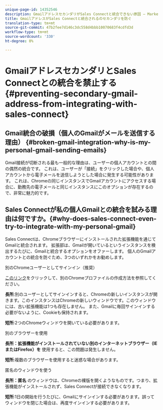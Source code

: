 ```yaml
---
unique-page-id: 14352546
description: GmailアドレスセカンダリがSales Connectと統合できない原因 — Marketto Docs — 製品ドキュメント
title: GmailアドレスがSales Connectと統合されるのセカンダリを防ぐ
translation-type: tm+mt
source-git-commit: 47b2fee7d146c3dc558d4bbb10070683f4cdfd3d
workflow-type: tm+mt
source-wordcount: '330'
ht-degree: 0%

---
```



# GmailアドレスセカンダリとSales Connectとの統合を禁止する{#preventing-secondary-gmail-address-from-integrating-with-sales-connect}

## Gmail統合の破損（個人のGmailがメールを送信する理由） {#broken-gmail-integration-why-is-my-personal-gmail-sending-emails}

Gmail接続が切断される最も一般的な理由は、ユーザーの個人アカウントとの間の偶然の統合です。 これは、ユーザーが「接続」をクリックした場合や、個人アカウントから電子メールを送信しようとした場合に発生する可能性があります。 これは、Chromeの同じインスタンスでGmailアカウントにアクセスする場合に、勤務先の電子メールと同じインスタンスにこのオプションが存在するので、非常に魅力的です。

## Sales Connectが私の個人Gmailとの統合を試みる理由は何ですか。{#why-does-sales-connect-even-try-to-integrate-with-my-personal-gmail}

Sales Connectは、Chromeブラウザーにインストールされた拡張機能を通じてGmailと統合されます。 拡張部は、Gmailが開いているというインスタンスを検出するたびに、Gmailと統合するオプションをオファーします。 個人のGmailアカウントとの統合を防ぐため、3つのいずれかをお勧めします。

別のChromeユーザーとしてサインイン（推奨）

[このリンク](http://support.google.com/chrome/answer/2364824?hl=en)をクリックして、別のChromeプロファイルの作成方法を参照してください。

**長所**:別のユーザーとしてサインインすると、Chromeの新しいインスタンスが開きます。このインスタンスはChromeの新しいウィンドウです。このウィンドウには、古い拡張機能は1つも存在しません。 また、Gmailに毎回サインインする必要がないように、Cookieも保持されます。

**短所**:2つのChromeウィンドウを開いている必要があります。

別のブラウザーを使用

**長所：拡張機能がインストールされていない別のインターネットブラウザー（IEまたはFirefox）を** 使用すると、この問題は発生しません。

**短所**:複数のブラウザーを使用すると迷惑な場合があります。

匿名のウィンドウを使う

**長所：匿名** のウィンドウは、Chromeの裸版を開くようなものです。つまり、拡張機能がインストールされず、Sales Connectが接続できなくなります。

**短所**:1日の開始を行うたびに、Gmailにサインインする必要があります。誤ってウィンドウを閉じた場合は、再度サインインする必要があります。
